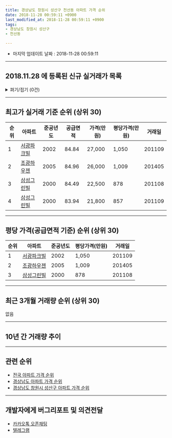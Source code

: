 ```yaml
---
title: 경상남도 창원시 성산구 천선동 아파트 가격 순위
date: 2018-11-28 00:59:11 +0900
last_modified_at: 2018-11-28 00:59:11 +0900
tags:
- 경상남도 창원시 성산구
- 천선동

---
```


* 마지막 업데이트 날짜 : 2018-11-28 00:59:11

---

## 2018.11.28 에 등록된 신규 실거래가 목록

<details>
<summary>펴기/접기 (0건)</summary>
<div markdown="1">

|아파트|준공년도|공급면적|가격(만원)|평당가격(만원)|거래일|
|---|---|---|---|---|---|
|없음||||||


</div>
</details>

---

## 최고가 실거래 기준 순위 (상위 30)


|순위|아파트|준공년도|공급면적|가격(만원)|평당가격(만원)|거래일|
|---|---|---|---|---|---|---|
|1|[서광파크빌](https://search.naver.com/search.naver?query=%EA%B2%BD%EC%83%81%EB%82%A8%EB%8F%84+%EC%B0%BD%EC%9B%90%EC%8B%9C+%EC%84%B1%EC%82%B0%EA%B5%AC+%EC%B2%9C%EC%84%A0%EB%8F%99+%EC%84%9C%EA%B4%91%ED%8C%8C%ED%81%AC%EB%B9%8C)|2002|84.84|27,000|1,050|201109|
|2|[조광하우젠](https://search.naver.com/search.naver?query=%EA%B2%BD%EC%83%81%EB%82%A8%EB%8F%84+%EC%B0%BD%EC%9B%90%EC%8B%9C+%EC%84%B1%EC%82%B0%EA%B5%AC+%EC%B2%9C%EC%84%A0%EB%8F%99+%EC%A1%B0%EA%B4%91%ED%95%98%EC%9A%B0%EC%A0%A0)|2005|84.96|26,000|1,009|201405|
|3|[삼성그린빌](https://search.naver.com/search.naver?query=%EA%B2%BD%EC%83%81%EB%82%A8%EB%8F%84+%EC%B0%BD%EC%9B%90%EC%8B%9C+%EC%84%B1%EC%82%B0%EA%B5%AC+%EC%B2%9C%EC%84%A0%EB%8F%99+%EC%82%BC%EC%84%B1%EA%B7%B8%EB%A6%B0%EB%B9%8C)|2000|84.49|22,500|878|201108|
|4|[삼성그린빌](https://search.naver.com/search.naver?query=%EA%B2%BD%EC%83%81%EB%82%A8%EB%8F%84+%EC%B0%BD%EC%9B%90%EC%8B%9C+%EC%84%B1%EC%82%B0%EA%B5%AC+%EC%B2%9C%EC%84%A0%EB%8F%99+%EC%82%BC%EC%84%B1%EA%B7%B8%EB%A6%B0%EB%B9%8C)|2000|83.94|21,800|857|201109|


---

## 평당 가격(공급면적 기준) 순위 (상위 30)


|순위|아파트|준공년도|평당가격(만원)|거래일|
|---|---|---|---|---|
|1|[서광파크빌](https://search.naver.com/search.naver?query=%EA%B2%BD%EC%83%81%EB%82%A8%EB%8F%84+%EC%B0%BD%EC%9B%90%EC%8B%9C+%EC%84%B1%EC%82%B0%EA%B5%AC+%EC%B2%9C%EC%84%A0%EB%8F%99+%EC%84%9C%EA%B4%91%ED%8C%8C%ED%81%AC%EB%B9%8C)|2002|1,050|201109|
|2|[조광하우젠](https://search.naver.com/search.naver?query=%EA%B2%BD%EC%83%81%EB%82%A8%EB%8F%84+%EC%B0%BD%EC%9B%90%EC%8B%9C+%EC%84%B1%EC%82%B0%EA%B5%AC+%EC%B2%9C%EC%84%A0%EB%8F%99+%EC%A1%B0%EA%B4%91%ED%95%98%EC%9A%B0%EC%A0%A0)|2005|1,009|201405|
|3|[삼성그린빌](https://search.naver.com/search.naver?query=%EA%B2%BD%EC%83%81%EB%82%A8%EB%8F%84+%EC%B0%BD%EC%9B%90%EC%8B%9C+%EC%84%B1%EC%82%B0%EA%B5%AC+%EC%B2%9C%EC%84%A0%EB%8F%99+%EC%82%BC%EC%84%B1%EA%B7%B8%EB%A6%B0%EB%B9%8C)|2000|878|201108|


---

## 최근 3개월 거래량 순위 (상위 30)

없음

---

## 10년 간 거래량 추이


<div style="width:100%;">
    <canvas id="deal_progress" height="250"></canvas>
</div>

<script>
new Chart(document.getElementById("deal_progress"), {
    type: 'line',
    data: {
        labels: ['200811','200812','200901','200902','200903','200904','200905','200906','200907','200908','200909','200910','200911','200912','201001','201002','201003','201004','201005','201006','201007','201008','201009','201010','201011','201012','201101','201102','201103','201104','201105','201106','201107','201108','201109','201110','201111','201112','201201','201202','201203','201204','201205','201206','201207','201208','201209','201210','201211','201212','201301','201302','201303','201304','201305','201306','201307','201308','201309','201310','201311','201312','201401','201402','201403','201404','201405','201406','201407','201408','201409','201410','201411','201412','201501','201502','201503','201504','201505','201506','201507','201508','201509','201510','201511','201512','201601','201602','201603','201604','201605','201606','201607','201608','201609','201610','201611','201612','201701','201702','201703','201704','201705','201706','201707','201708','201709','201710','201711','201712','201801','201802','201803','201804','201805','201806','201807','201808','201809','201810','201811'],
        datasets: [{
            label: '실거래 수',
            pointRadius: 1,
            data: [0, 0, 0, 0, 1, 0, 1, 3, 4, 0, 2, 5, 3, 2, 4, 5, 4, 1, 2, 2, 3, 1, 4, 6, 6, 2, 5, 2, 5, 1, 3, 0, 1, 3, 3, 1, 2, 1, 0, 0, 1, 0, 1, 0, 1, 0, 0, 0, 0, 0, 4, 0, 2, 2, 0, 3, 1, 0, 2, 2, 1, 1, 1, 1, 2, 2, 1, 1, 2, 0, 0, 1, 1, 1, 0, 2, 3, 3, 2, 4, 3, 2, 3, 1, 1, 2, 0, 1, 0, 2, 2, 1, 0, 1, 0, 1, 1, 0, 0, 0, 1, 0, 1, 0, 0, 0, 0, 2, 1, 1, 1, 0, 1, 0, 1, 1, 0, 0, 0, 0, 0],
            borderColor: "rgba(255, 201, 14, 1)",
            backgroundColor: "rgba(255, 201, 14, 0.5)",
            fill: true,
        }]
    },
    options: {
        responsive: true,
        title: {
            display: true,
            text: '10년간 거래량 추이'
        },
        tooltips: {
            mode: 'index',
            intersect: false,
        },
        hover: {
            mode: 'nearest',
            intersect: true
        },
        scales: {
            xAxes: [{
                display: true,
                scaleLabel: {
                    display: true,
                    labelString: '년/월'
                }
            }],
            yAxes: [{
                display: true,
                ticks: {
                    suggestedMin: 0,
                },
                scaleLabel: {
                    display: true,
                    labelString: '실거래 수'
                }
            }]
        }
    }
});

</script>


---

## 관련 순위

- [전국 아파트 가격 순위](https://inasie.github.io/apt-ranking/전국)
- [경상남도 아파트 가격 순위](https://inasie.github.io/apt-ranking/경상남도)
- [경상남도 창원시 성산구 아파트 가격 순위](https://inasie.github.io/apt-ranking/경상남도-창원시-성산구)


---

## 개발자에게 버그리포트 및 의견전달

- [카카오톡 오픈채팅](https://open.kakao.com/o/gLJUAP4)
- [텔레그램](https://t.me/inasie)

